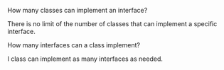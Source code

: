 How many classes can implement an interface?

There is no limit of the number of classes that can implement a specific interface. 

How many interfaces can a class implement?

I class can implement as many interfaces as needed.
